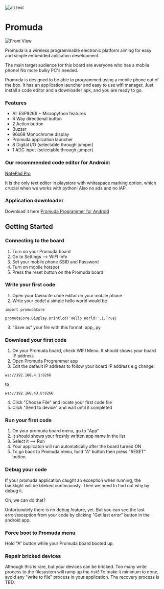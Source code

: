 ![alt text](https://i.ibb.co/89XCHd2/seratuspersen.png)

# Promuda

![Front View](https://i.ibb.co/TvqhghP/promuda-front.png) 

Promuda is a wireless programmable electronic platform aiming for easy and simple embedded aplication development.

The main target audience for this board are everyone who has a mobile phone! No more bulky PC's needed. 

Promuda is designed to be able to programmed using a mobile phone out of the box. It has an application launcher and easy to use wifi manager. Just install a code editor and a downloader apk, and you are ready to go.

### Features

- All ESP8266 + Micropython features
- 4 Way directional button
- 2 Action button
- Buzzer
- 96x68 Monochrome display
- Promuda application launcher
- 8 Digital I/O (selectable through jumper)
- 1 ADC input (selectable through jumper)

### Our recommended code editor for Android: 

[NotePad Pro](https://play.google.com/store/apps/details?id=com.exapps.notepad&hl=en)

It is the only text editor in playstore with whitespace marking option, which crucial when we works with python! Also no ads and no IAP.

### Application downloader 

Download it here [Promuda Programmer for Android](https://github.com/Ereddon/promuda/blob/master/tools/promuda_programmer_v103.apk)

## Getting Started

### Connecting to the board

1. Turn on your Promuda board
2. Go to Settings --> WIFI Info
3. Set your mobile phone SSID and Password
4. Turn on mobile hotspot 
5. Press the reset button on the Promuda board

### Write your first code

1. Open your favourite code editor on your mobile phone
2. Write your code! a simple hello world would be

```
import promudaCore

promudaCore.Display.printlcd('Hello World!',1,True)
```

3. "Save as" your file with this format: app_<your application name>.py

### Download your first code

1. On your Promuda board, check WIFI Menu. It should shows your board IP address
2. Open Promuda Programmer app
3. Edit the default IP address to follow your board IP address e.g change: 
```
ws://192.168.4.1:8266
```
to 
```
ws://192.168.43.8:8266 
```
4. Click "Choose File" and locate your first code file
5. Click "Send to device" and wait until it completed

### Run your first code

1. On your promuda board menu, go to "App"
2. It should shows your freshly written app name in the list
3. Select it --> Run
4. Your applicaton will run automatically after the board turned ON
5. To go back to Promuda menu, hold "A" button then press "RESET" button.

### Debug your code

If your promuda application caught an exception when running, the backlight will be blinked continuously. Then we need to find out why by debug it.

Oh, we can do that?

Unfortunately there is no debug feature, yet. But you can see the last error/exception from your code by clicking "Get last error" button in the android app.

### Force boot to Promuda menu

Hold "A" button while your Promuda board booted up.

### Repair bricked devices

Although this is rare, but your devices can be bricked. Too many write process to the filesystem will ramp up the risk! To make it minimum to none, avoid any "write to file" process in your application. The recovery process is TBD.

